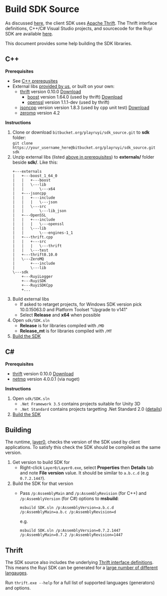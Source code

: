 # Build SDK Source

As discussed [here](layer0.md), the client SDK uses [Apache Thrift](https://thrift.apache.org/).  The Thrift interface definitions, C++/C# Visual Studio projects, and sourcecode for the Ruyi SDK are available [here](https://bitbucket.org/playruyi/sdk_source).

This document provides some help building the SDK libraries.

## C++

__Prerequisites__

* See [C++ prerequsites](cplusplus.md#prerequisites)
* External libs [provided by us](https://bitbucket.org/playruyi/sdk_source/downloads/externals.zip), or built on your own:
    * [thrift](https://thrift.apache.org/) version 0.10.0 [Download](http://archive.apache.org/dist/thrift/0.10.0/)   
        * [boost](http://www.boost.org/) version 1.64.0 (used by thrift) [Download](https://sourceforge.net/projects/boost/files/boost-binaries/1.64.0/)
        * [openssl](https://www.openssl.org/) version 1.1.1-dev (used by thrift)
    * [jsoncpp](https://github.com/open-source-parsers/jsoncpp) version version 1.8.3 (used by cpp unit test) [Download](https://github.com/open-source-parsers/jsoncpp/releases/tag/1.8.3)
    * [zeromq](http://zeromq.org/) version 4.2

__Instructions__

1. Clone or download `bitbucket.org/playruyi/sdk_source.git` to __sdk__ folder:  
    `git clone https://your_username_here@bitbucket.org/playruyi/sdk_source.git sdk`
1. Unzip external libs (listed [above in prerequisites](#prerequisites)) to __externals/__ folder beside __sdk/__.  Like this:
    ```
    +---externals
    |   +---boost_1_64_0
    |   |   +---boost
    |   |   \---lib
    |   |       \---x64
    |   +---jsoncpp
    |   |   +---include
    |   |   |   \---json
    |   |   \---src
    |   |       \---lib_json
    |   +---OpenSSL
    |   |   +---include
    |   |   |   \---openssl
    |   |   \---lib
    |   |       \---engines-1_1
    |   +---thrift.cpp
    |   |   +---src
    |   |   |   \---thrift
    |   |   \---test
    |   +---thrift0.10.0
    |   \---ZeroMQ
    |       +---include
    |       \---lib
    \---sdk
        +---RuyiLogger
        +---RuyiSDK
        +---RuyiSDKCpp
        +...
    ```
1. Build external libs
    * If asked to retarget projects, for Windows SDK version pick 10.0.15063.0 and Platform Toolset "Upgrade to v141"
    * Select __Release__ and __x64__ when possible
1. Open `sdk/SDK.sln`
    * __Release__ is for libraries compiled with `/MD`
    * __Release_mt__ is for libraries compiled with `/MT`
1. [Build the SDK](#Building)

## C#

__Prerequisites__

* [thrift](https://thrift.apache.org/) version 0.10.0 [Download](http://archive.apache.org/dist/thrift/0.10.0/)
* [netmq](https://netmq.readthedocs.io/en/latest/) version 4.0.0.1 (via nuget)

__Instructions__

1. Open `sdk/SDK.sln`
    * `.Net Framework 3.5` contains projects suitable for Unity 3D
    * `.Net Standard` contains projects targetting .Net Standard 2.0 ([details](https://docs.microsoft.com/en-us/dotnet/standard/net-standard))
1. [Build the SDK](#Building)

## Building

The runtime, [layer0](layer0.md), checks the version of the SDK used by client applications.  To satisfy this check the SDK should be compiled as the same version.

1. Get version to build SDK for
    * Right-click `Layer0/Layer0.exe`, select __Properties__ then __Details__ tab and note __File version__ value.  It should be similar to `a.b.c.d` (e.g `0.7.2.1447`).
1. Build the SDK for that version
    * Pass `/p:AssemblyMain` and `/p:AssemblyRevision` (for C++) and `/p:AssemblyVersion` (for C#) options to __msbuild__:  

        `msbuild SDK.sln /p:AssemblyVersion=a.b.c.d /p:AssemblyMain=a.b.c /p:AssemblyRevision=d`

        e.g.

        `msbuild SDK.sln /p:AssemblyVersion=0.7.2.1447 /p:AssemblyMain=0.7.2 /p:AssemblyRevision=1447`

## Thrift

The SDK source also includes the underlying [Thrift interface definitions](https://bitbucket.org/playruyi/sdk_source/src/master/ThriftFiles/).  This means the Ruyi SDK can be generated for a [large number of different langauges](https://thrift.apache.org/docs/Languages).

Run `thrift.exe --help` for a full list of supported languages (generators) and options.
